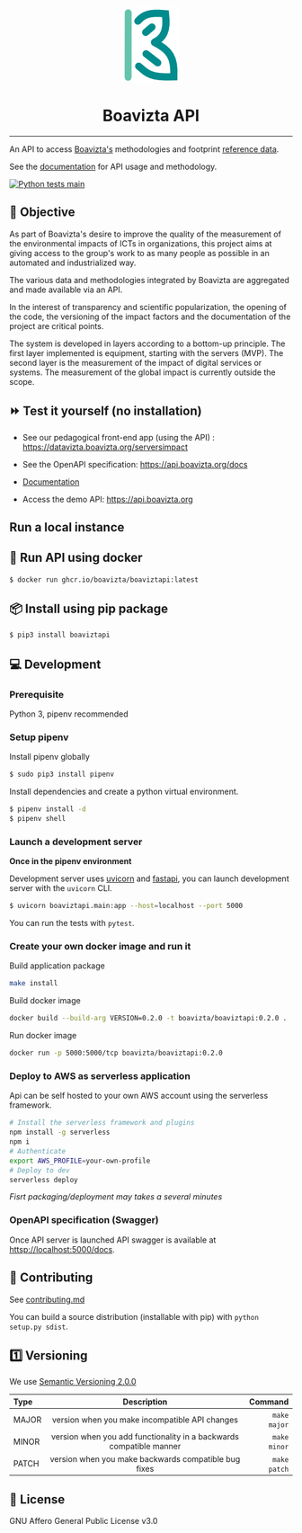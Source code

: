 <p align="center">
    <img src="https://raw.githubusercontent.com/Boavizta/boaviztapi/dev/boavizta-logo-4.png" width="100">
</p>
<h1 align="center">
  Boavizta API
</h1>

---

An API to access [Boavizta's](https://boavizta.cmakers.io/) methodologies and footprint [reference data](https://github.com/Boavizta/environmental-footprint-data).

See the [documentation](https://doc.api.boavizta.org/) for API usage and methodology.

[![Python tests main](https://github.com/Boavizta/Tools-API/actions/workflows/main-main.yml/badge.svg)](https://github.com/Boavizta/Tools-API/actions/workflows/main-main.yml)

## :dart: Objective

As part of Boavizta's desire to improve the quality of the measurement of the environmental impacts of ICTs in organizations, this project aims at giving access to the group's work to as many people as possible in an automated and industrialized way.

The various data and methodologies integrated by Boavizta are aggregated and made available via an API.

In the interest of transparency and scientific popularization, the opening of the code, the versioning of the impact factors and the documentation of the project are critical points.

The system is developed in layers according to a bottom-up principle. The first layer implemented is equipment, starting with the servers (MVP). The second layer is the measurement of the impact of digital services or systems. The measurement of the global impact is currently outside the scope.

## :fast_forward: Test it yourself (no installation)

* See our pedagogical front-end app (using the API) : <https://datavizta.boavizta.org/serversimpact>

* See the OpenAPI specification: <https://api.boavizta.org/docs>

* [Documentation](https://doc.api.boavizta.org/)

* Access the demo API: <https://api.boavizta.org>

## Run a local instance

## :whale: Run API using docker

```bash
$ docker run ghcr.io/boavizta/boaviztapi:latest
```

## 📦 Install using pip package

```bash
$ pip3 install boaviztapi
```


## :computer: Development

### Prerequisite

Python 3, pipenv recommended

### Setup pipenv

Install pipenv globally

```bash
$ sudo pip3 install pipenv
```

Install dependencies and create a python virtual environment.

```bash
$ pipenv install -d
$ pipenv shell
```

### Launch a development server

**Once in the pipenv environment**

Development server uses [uvicorn](https://www.uvicorn.org/) and [fastapi](https://fastapi.tiangolo.com/), you can launch development server with the `uvicorn` CLI.

```bash
$ uvicorn boaviztapi.main:app --host=localhost --port 5000
```

You can run the tests with `pytest`.

### Create your own docker image and run it

Build application package
```sh
make install
```
Build docker image
```sh
docker build --build-arg VERSION=0.2.0 -t boavizta/boaviztapi:0.2.0 .
```
Run docker image
```sh
docker run -p 5000:5000/tcp boavizta/boaviztapi:0.2.0
```
### Deploy to AWS as serverless application

Api can be self hosted to your own AWS account using the serverless framework.

```sh
# Install the serverless framework and plugins
npm install -g serverless
npm i
# Authenticate
export AWS_PROFILE=your-own-profile
# Deploy to dev
serverless deploy
```

_Fisrt packaging/deployment may takes a several minutes_

### OpenAPI specification (Swagger)

Once API server is launched API swagger is available at [httsp://localhost:5000/docs](https://localhost:5000/docs).


## :woman: Contributing

See [contributing.md](./CONTRIBUTING.md)

You can build a source distribution (installable with pip) with `python setup.py sdist`.

## :one: Versioning

We use [Semantic Versioning 2.0.0](https://semver.org/)

|    Type     | Description                                                          |    Command        |
| :---        |    :----:                                                            |              ---: |
| MAJOR       | version when you make incompatible API changes                       | ```make major```  |
| MINOR       | version when you add functionality in a backwards compatible manner  | ```make minor```  |
| PATCH       | version when you make backwards compatible bug fixes                 | ```make patch```  |

## :scroll: License

GNU Affero General Public License v3.0
